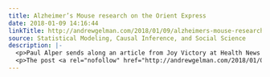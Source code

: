 ```yaml
---
title: Alzheimer’s Mouse research on the Orient Express
date: 2018-01-09 14:16:44
linkTitle: http://andrewgelman.com/2018/01/09/alzheimers-mouse-research-orient-express/
source: Statistical Modeling, Causal Inference, and Social Science
description: |-
  <p>Paul Alper sends along an article from Joy Victory at Health News Review, shooting down a bunch of newspaper headlines (&#8220;Extra virgin olive oil staves off Alzheimer&#8217;s, preserves memory, new study shows&#8221; from USA Today, the only marginally better &#8220;Can extra-virgin olive oil preserve memory and prevent Alzheimer’s?&#8221; from the Atlanta Journal-Constitution, and the better [&#8230;]</p>
  <p>The post <a rel="nofollow" href="http://andrewgelman.com/2018/01/09/alzheimers-m
---
```

